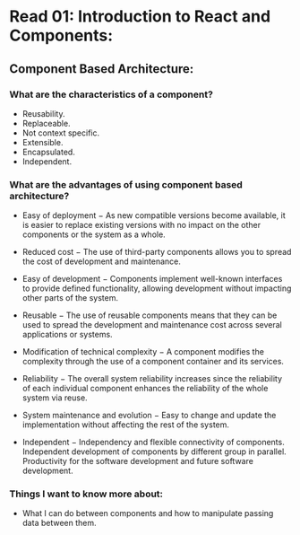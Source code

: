 # Read 01: Introduction to React and Components:

## Component Based Architecture:

### What are the characteristics of a component?

- Reusability.
- Replaceable.
- Not context specific.
- Extensible.
- Encapsulated.
- Independent.

### What are the advantages of using component based architecture?

- Easy of deployment − As new compatible versions become available, it is easier to replace existing versions with no impact on the other components or the system as a whole.

- Reduced cost − The use of third-party components allows you to spread the cost of development and maintenance.

- Easy of development − Components implement well-known interfaces to provide defined functionality, allowing development without impacting other parts of the system.

- Reusable − The use of reusable components means that they can be used to spread the development and maintenance cost across several applications or systems.

- Modification of technical complexity − A component modifies the complexity through the use of a component container and its services.

- Reliability − The overall system reliability increases since the reliability of each individual component enhances the reliability of the whole system via reuse.

- System maintenance and evolution − Easy to change and update the implementation without affecting the rest of the system.

- Independent − Independency and flexible connectivity of components. Independent development of components by different group in parallel. Productivity for the software development and future software development.

### Things I want to know more about:
- What I can do between components and how to manipulate passing data between them.
